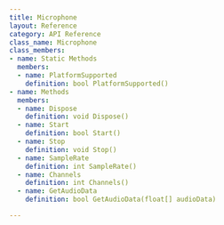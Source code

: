 ```yaml
---
title: Microphone
layout: Reference
category: API Reference
class_name: Microphone
class_members:
- name: Static Methods
  members:
  - name: PlatformSupported
    definition: bool PlatformSupported()
- name: Methods
  members:
  - name: Dispose
    definition: void Dispose()
  - name: Start
    definition: bool Start()
  - name: Stop
    definition: void Stop()
  - name: SampleRate
    definition: int SampleRate()
  - name: Channels
    definition: int Channels()
  - name: GetAudioData
    definition: bool GetAudioData(float[] audioData)

---
```

